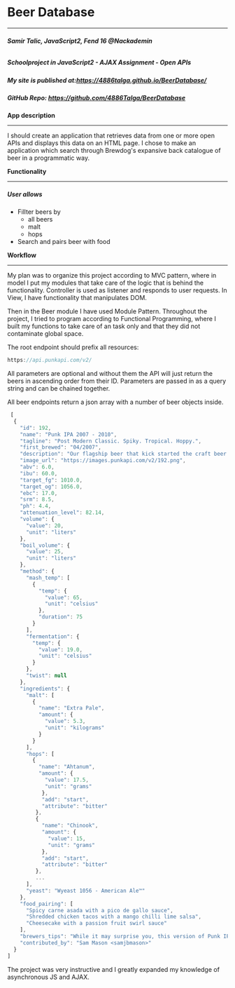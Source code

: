# Beer Database
***

###### **Samir Talic, JavaScript2, Fend 16 @Nackademin** ######

##### Schoolproject in JavaScript2 - AJAX Assignment - Open APIs

 ##### My site is published at:<https://4886talga.github.io/BeerDatabase/>
 
 ##### GitHub Repo: https://github.com/4886Talga/BeerDatabase
 
 
 **App description**
 ***
 
 I should create an application that retrieves data from one or more open APIs and displays this data on an HTML page. I chose to make an application which search through Brewdog's expansive back catalogue of beer in a programmatic way.  
 
 
 **Functionality**
 ***
 
 ##### **User allows**
 
 + Fillter beers by
   + all beers
   + malt
   + hops
 + Search and pairs beer with food
   
  
 **Workflow**
 ***
 
 My plan was to organize this project according to MVC pattern, where in model I put my modules that take care of the logic that is behind the functionality. Controller is used as listener and responds to user requests. In View, I have functionality that manipulates DOM.
 
 Then in the Beer module I have used Module Pattern. Throughout the project, I tried to program according to Functional Programming, where I built my functions to take care of an task only and that they did not contaminate global space.
 
 The root endpoint should prefix all resources:
 ```javascript
 https://api.punkapi.com/v2/
 ```
 All parameters are optional and without them the API will just return the beers in ascending order from their ID. Parameters are passed in as a query string and can be chained together.
 
 All beer endpoints return a json array with a number of beer objects inside.

```javascript
 [
  {
    "id": 192,
    "name": "Punk IPA 2007 - 2010",
    "tagline": "Post Modern Classic. Spiky. Tropical. Hoppy.",
    "first_brewed": "04/2007",
    "description": "Our flagship beer that kick started the craft beer revolution. This is James and Martin's original take on an American IPA, subverted with punchy New Zealand hops. Layered with new world hops to create an all-out riot of grapefruit, pineapple and lychee before a spiky, mouth-puckering bitter finish.",
    "image_url": "https://images.punkapi.com/v2/192.png",
    "abv": 6.0,
    "ibu": 60.0,
    "target_fg": 1010.0,
    "target_og": 1056.0,
    "ebc": 17.0,
    "srm": 8.5,
    "ph": 4.4,
    "attenuation_level": 82.14,
    "volume": {
      "value": 20,
      "unit": "liters"
    },
    "boil_volume": {
      "value": 25,
      "unit": "liters"
    },
    "method": {
      "mash_temp": [
        {
          "temp": {
            "value": 65,
            "unit": "celsius"
          },
          "duration": 75
        }
      ],
      "fermentation": {
        "temp": {
          "value": 19.0,
          "unit": "celsius"
        }
      },
      "twist": null
    },
    "ingredients": {
      "malt": [
        {
          "name": "Extra Pale",
          "amount": {
            "value": 5.3,
            "unit": "kilograms"
          }
        }
      ],
      "hops": [
        {
          "name": "Ahtanum",
          "amount": {
            "value": 17.5,
            "unit": "grams"
           },
           "add": "start",
           "attribute": "bitter"
         },
         {
           "name": "Chinook",
           "amount": {
             "value": 15,
             "unit": "grams"
           },
           "add": "start",
           "attribute": "bitter"
         },
         ...
      ],
      "yeast": "Wyeast 1056 - American Ale™"
    },
    "food_pairing": [
      "Spicy carne asada with a pico de gallo sauce",
      "Shredded chicken tacos with a mango chilli lime salsa",
      "Cheesecake with a passion fruit swirl sauce"
    ],
    "brewers_tips": "While it may surprise you, this version of Punk IPA isn't dry hopped but still packs a punch! To make the best of the aroma hops make sure they are fully submerged and add them just before knock out for an intense hop hit.",
    "contributed_by": "Sam Mason <samjbmason>"
  }
]
```
The project was very instructive and I greatly expanded my knowledge of asynchronous JS and AJAX.
 
